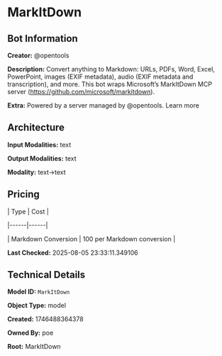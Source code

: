 # MarkItDown

## Bot Information

**Creator:** @opentools

**Description:** Convert anything to Markdown: URLs, PDFs, Word, Excel, PowerPoint, images (EXIF metadata), audio (EXIF metadata and transcription), and more. This bot wraps Microsoft’s MarkItDown MCP server (https://github.com/microsoft/markitdown).

**Extra:** Powered by a server managed by @opentools. Learn more


## Architecture

**Input Modalities:** text

**Output Modalities:** text

**Modality:** text->text


## Pricing

| Type | Cost |

|------|------|

| Markdown Conversion | 100 per Markdown conversion |


**Last Checked:** 2025-08-05 23:33:11.349106


## Technical Details

**Model ID:** `MarkItDown`

**Object Type:** model

**Created:** 1746488364378

**Owned By:** poe

**Root:** MarkItDown
